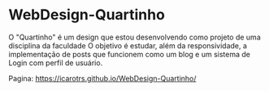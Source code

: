 # WebDesign-Quartinho
O "Quartinho" é um design que estou desenvolvendo como projeto de uma disciplina da faculdade
O objetivo é estudar, além da responsividade, a implementação de posts que funcionem como um blog e um sistema de Login com perfil de usuário.

Pagina: https://icarotrs.github.io/WebDesign-Quartinho/
